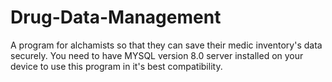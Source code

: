 # Drug-Data-Management
A program for alchamists so that they can save their medic inventory's data securely.
You need to have MYSQL version 8.0 server installed on your device to use this program in it's best compatibility.

